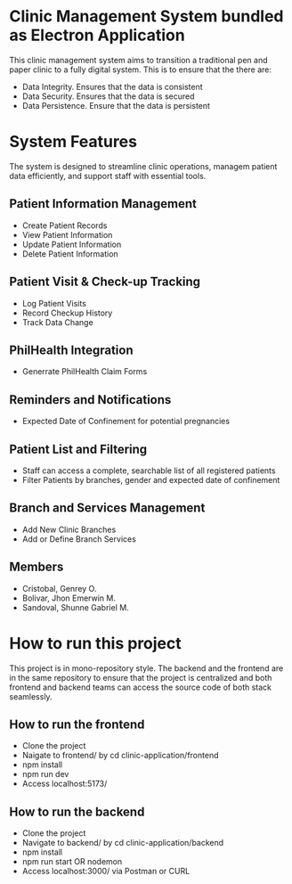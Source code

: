 # Clinic Management System bundled as Electron Application
This clinic management system aims to transition a traditional pen and paper clinic to a fully digital system. This is to ensure that the there are:
- Data Integrity. Ensures that the data is consistent
- Data Security. Ensures that the data is secured
- Data Persistence. Ensure that the data is persistent

# System Features
The system is designed to streamline clinic operations, managem patient data efficiently, and support staff with essential tools.

## Patient Information Management
- Create Patient Records
- View Patient Information
- Update Patient Information
- Delete Patient Information

## Patient Visit & Check-up Tracking
- Log Patient Visits
- Record Checkup History
- Track Data Change

## PhilHealth Integration
- Generrate PhilHealth Claim Forms

## Reminders and Notifications
- Expected Date of Confinement for potential pregnancies

## Patient List and Filtering
- Staff can access a complete, searchable list of all registered patients
- Filter Patients by branches, gender and expected date of confinement

## Branch and Services Management
- Add New Clinic Branches
- Add or Define Branch Services

## Members
- Cristobal, Genrey O.
- Bolivar, Jhon Emerwin M.
- Sandoval, Shunne Gabriel M.

# How to run this project
This project is in mono-repository style. The backend and the frontend are in the same repository to ensure that the project is centralized and both frontend and backend teams can access the source code of both stack seamlessly.

## How to run the frontend
- Clone the project
- Naigate to frontend/ by cd clinic-application/frontend
- npm install
- npm run dev
- Access localhost:5173/

## How to run the backend
- Clone the project
- Navigate to backend/ by cd clinic-application/backend
- npm install
- npm run start OR nodemon
- Access localhost:3000/ via Postman or CURL
